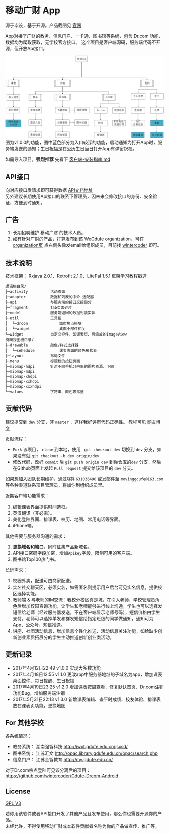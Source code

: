 # 移动广财 App
源于毕设，基于开源。产品截图见 [官网](http://www.wintercoder.com:8080/)

App对接了广财的教务、信息门户、一卡通、图书馆等系统，包含 Dr.com 功能，数据均为爬取获取，无学校官方接口。
这个项目是客户端源码，服务端代码不开源，但开放Api接口。

![](readme/function.png)
图为v1.0.0的功能，图中蓝色部分为入口较深的功能，启动通知为打开App时，服务端发送的通知；生日祝福是在公历生日当日打开App有弹窗祝福。

如需导入项目，**强烈推荐**  先看下 [客户端-安装指南.md ](%E5%AE%A2%E6%88%B7%E7%AB%AF-%E5%AE%89%E8%A3%85%E6%8C%87%E5%8D%97.md)  

## API接口
向对应接口发请求即可获得数据  [API文档地址](http://www.wintercoder.com:8080/apidoc/)  
另外建议长期使用Api接口的联系下管理员，因未来会修改接口的身份、安全验证，方便到时通知。

## 广告
1. 长期招聘维护 移动广财 的技术人员。
2. 如有针对广财的产品，打算发布到该 [WeGdufe](https://github.com/WeGdufe/) organization，可在 [organization页](https://github.com/WeGdufe) 点右侧头像发email给组织成员，目前找 [wintercoder](https://github.com/wintercoder) 即可。


## 技术说明
技术框架： Rxjava 2.0.1、Retrofit 2.1.0、LitePal 1.5.1 [框架学习教程戳这](学习教程.txt)

	逻辑根目录/
	├─activity          活动页面
	├─adapter           数据和列表的中介-适配器
	├─api               与服务端的接口交接部分
	├─fragment          Tab页面碎片
	├─model             服务端返回的数据封装实体
	├─util              工具包
	│  └─drcom              城市热点模块
	│  └─widget             桌面小部件相关
	└─widget            自定义控件，如课表页、可缩放的ImageView
	页面视图根目录/
	├─drawable          颜色/样式选择器
	│  └─sehedule           课表页面的颜色形状表
	├─layout            布局文件
	├─menu              标题栏的按钮页面
	├─mipmap-hdpi       针对不同手机分辨率的图片资源，下同
	├─mipmap-mdpi
	├─mipmap-xhdpi
	├─mipmap-xxhdpi
	├─mipmap-xxxhdpi
	└─values            字符串、颜色等常量


## 贡献代码
建议提交到 `dev` 分支，非 `master` ，这样我好评审代码正确性。 教程可见 [网友博文](http://www.cnblogs.com/schaepher/p/4933873.html)

贡献流程：

- `Fork`  该项目， `clone` 到本地，使用  ` git checkout dev`  切换到 `dev` 分支，如果没有就 `git checkout -b dev origin/dev` 
- 修改代码，改好 `commit` 后 `git push origin dev`  到你仓库的`dev` 分支，然后在Github页面上发起 `Pull request`  提交给该项目的 `dev` 分支。

如果想加入团队长期维护，通过Q群 `631036490` 或发邮件至 `movinggdufe@163.com` 等各种渠道联系项目管理员，将加你到组织成员里。  

近期客户端功能需求：  

1. 编辑课表界面提供时间选框。
2. 英汉翻译（非必需）。  
3. 美化登陆界面、排课表、校历、地图、常用电话等界面。  
4. iPhone端。  

其他需要与服务器沟通的需求：  
1. **更换域名和端口**，同时征集产品新域名。  
2. API接口密码字段加密，增加`Apikey`字段，限制可用的客户端。  
3. 图书馆Top100热门书。  

长远需求：  
1. 校园外卖，配送可由商家配送。  
2. 实名社交聊天区，必须实名，如需匿名则提示用户后台可见实名信息，提供校区选择功能。  
3. 教师端 & 与老师的IM交流：我校分校区真是坑，在引入老师、学校管理员角色后增加校园咨询功能，让学生和老师能够进行线上沟通，学生也可以选择发短信给老师（经过服务器发送，不在客户端显示老师号码），短信价格由学生支付。老师可以选择单发和群发短信给指定班级的同学做通知，通知可为App、公众号、短信推送。  
4. 讲座、社团活动信息，增加信息个性化推送、活动信息关注功能，如给缺少创新创业素质拓展分的学生主动推送创新创业类活动。  

## 更新记录

- 2017年4月12日22:49 v1.0.0 实现大多数功能  
- 2017年4月18日12:55 v1.1.0 更改app中服务器地址的子域名为app，增加课表桌面控件、每日提醒、生日祝福  
- 2017年4月19日23:25 v1.2.0 增加课表按周查看，修复默认首页、Dr.com注销功能Bug，增加服务端注销  
- 2017年5月31日22:13 v1.3.0 新增课表编辑、查平时成绩、校友体验、排课表放在课表页功能，更换地图  

## For 其他学校

各系统情况：  
- 教务系统： 湖南强智科技 http://jwxt.gdufe.edu.cn/jsxsd/    
- 图书系统：  江苏汇文 http://opac.library.gdufe.edu.cn/opac/search.php  
- 信息门户： 江苏金智教育 http://my.gdufe.edu.cn/  

对于Dr.com哆点登陆可见该分离后的项目：https://github.com/wintercoder/Gdufe-Drcom-Android

## License
[GPL V3](LICENSE)  

若你用该软件或者API接口开发了其他产品且发布使用，那么你也需要开源你的产品。  
未经允许，不得使用移动广财或本软件贡献者名称为你的产品做宣传、推广等。 